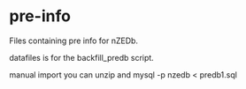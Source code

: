 pre-info
========

Files containing pre info for nZEDb.

datafiles is for the backfill_predb script.

manual import you can unzip and mysql -p nzedb < predb1.sql
